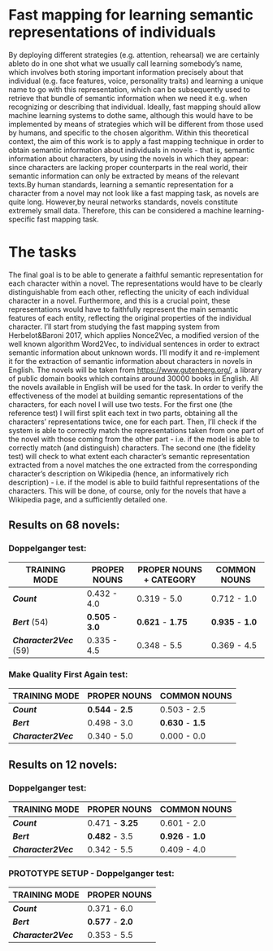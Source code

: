# Fast mapping for learning semantic representations of individuals

By deploying different strategies (e.g.  attention, rehearsal) we are certainly ableto do in one shot what we usually call learning somebody’s name, which involves both storing important information precisely about that individual (e.g.  face features, voice, personality traits) and learning a unique name to go with this representation, which can be subsequently used to retrieve that bundle of semantic information when we need it e.g. when recognizing or describing that individual.  Ideally, fast mapping should allow machine learning systems to dothe same, although this would have to be implemented by means of strategies which will be different from those used by humans, and specific to the chosen algorithm. Within this theoretical context, the aim of this work is to apply a fast mapping technique in order to obtain semantic information about individuals in novels - that is, semantic information about characters, by using the novels in which they appear:  since characters are lacking proper counterparts in the real world, their semantic information can only be extracted by means of the relevant texts.By human standards, learning a semantic representation for a character from a novel may not look like a fast mapping task, as novels are quite long.  However,by neural networks standards, novels constitute extremely small data. Therefore, this can be considered a machine learning-specific fast mapping task.

# The tasks

The final goal is to be able to generate a faithful semantic representation for each character within a novel. The representations would have to be clearly distinguishable from each other, reflecting the unicity of each individual character in a novel. Furthermore, and this is a crucial point, these representations would have to faithfully represent the main semantic features of each entity, reflecting the original properties of the individual character. I’ll start from studying the fast mapping system from Herbelot&Baroni 2017, which applies Nonce2Vec, a modified version of the well known algorithm Word2Vec, to individual sentences in order to extract semantic information about unknown words. I’ll modify it and re-implement it for the extraction of semantic information about characters in novels in English. The novels will be taken from https://www.gutenberg.org/, a library of public domain books which contains around 30000 books in English. All the novels available in English will be used for the task. In order to verify the effectiveness of the model at building semantic representations of the characters, for each novel I will use two tests. For the first one (the reference test) I will first split each text in two parts, obtaining all the characters’ representations twice, one for each part. Then, I’ll check if the system is able to correctly match the representations taken from one part of the novel with those coming from the other part - i.e. if the model is able to correctly match (and distinguish) characters. The second one (the fidelity test) will check to what extent each character’s semantic representation extracted from a novel matches the one extracted from the corresponding character’s description on Wikipedia (hence, an informatively rich description) - i.e. if the model is able to build faithful representations of the characters. This will be done, of course, only for the novels that have a Wikipedia page, and a sufficiently detailed one.

## Results on 68 novels:

### Doppelganger test:

| TRAINING MODE | PROPER NOUNS | PROPER NOUNS + CATEGORY | COMMON NOUNS |
| --- | --- | --- | --- |
| _**Count**_ | 0.432 - 4.0 | 0.319 - 5.0 |  0.712 -  1.0 |
| _**Bert**_ (54) | **0.505** - **3.0** | **0.621** -  **1.75** |  **0.935** - **1.0**  |
| _**Character2Vec**_ (59) | 0.335 - 4.5 | 0.348 - 5.5 |  0.369 - 4.5  |

### Make Quality First Again test:

| TRAINING MODE| PROPER NOUNS | COMMON NOUNS |
| --- | --- | --- |
| _**Count**_ | **0.544** - **2.5** | 0.503 - 2.5 |
| _**Bert**_ | 0.498 - 3.0 | **0.630** - **1.5** |
| _**Character2Vec**_ | 0.340 - 5.0 | 0.000 - 0.0 |

## Results on 12 novels:

### Doppelganger test:

| TRAINING MODE | PROPER NOUNS | COMMON NOUNS |
| --- | --- | --- |
| _**Count**_ | 0.471 - **3.25** | 0.601 - 2.0 |
| _**Bert**_ | **0.482** - 3.5 | **0.926** - **1.0** |
| _**Character2Vec**_ | 0.342 - 5.5 | 0.409 - 4.0 |

### PROTOTYPE SETUP - Doppelganger test:

| TRAINING MODE | PROPER NOUNS |
| --- | --- |
| _**Count**_ | 0.371 - 6.0 |
| _**Bert**_ | **0.577** - **2.0** |
| _**Character2Vec**_ | 0.353 - 5.5 |
